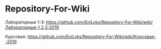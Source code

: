 # Repository-For-Wiki

Лабораторные 1-3: https://github.com/EniLyks/Repository-For-Wiki/wiki/Лабораторные-1,2,3-2019

Курсовая: https://github.com/EniLyks/Repository-For-Wiki/wiki/Курсовая--2019
